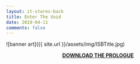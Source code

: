 ```yaml
---
layout: it-stares-back
title: Enter The Void
date: 2019-04-11
comments: false
---
```


<!-- Hey Cleve! You should only need to change this file. Have fun! 😄 -->


![banner art]({{ site.url }}/assets/img/ISBTitle.jpg)  

<p style="text-align: center;">
  <strong>
    <a href="{{ site.url }}/assets/downloads/isb-prologue-download.zip" download="It Stares Back Prologue.zip">DOWNLOAD THE PROLOGUE</a>
  </strong>
</p>
